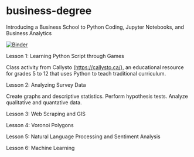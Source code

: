 # business-degree
Introducing a Business School to Python Coding, Jupyter Notebooks, and Business Analytics

[![Binder](https://mybinder.org/badge_logo.svg)](https://mybinder.org/v2/gh/DrStephPowers/business-degree/master)

Lesson 1: Learning Python Script through Games

Class activity from Callysto (https://callysto.ca/), an educational resource for grades 5 to 12 that uses Python to teach traditional curriculum.

Lesson 2: Analyzing Survey Data

Create graphs and descriptive statistics. Perform hypothesis tests. Analyze qualitative and quantative data.

Lesson 3: Web Scraping and GIS

Lesson 4: Voronoi Polygons

Lesson 5: Natural Language Processing and Sentiment Analysis

Lesson 6: Machine Learning
